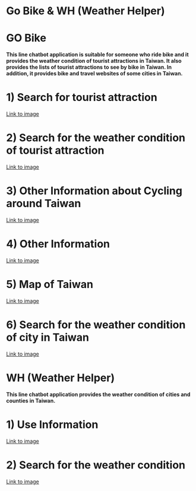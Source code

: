 # Go Bike & WH (Weather Helper)

# GO Bike
**This line chatbot application is suitable for someone who ride bike and it provides the weather condition of tourist attractions in Taiwan. It also provides the lists of tourist attractions to see by bike in Taiwan. In addition, it provides bike and travel websites of some cities in Taiwan.**


# 1) Search for tourist attraction 
[Link to image](https://i.imgur.com/oMGM3Gq.png)

# 2) Search for the weather condition of tourist attraction 
[Link to image](https://i.imgur.com/cR9lVg0.png)

# 3) Other Information about Cycling around Taiwan
[Link to image](https://i.imgur.com/BbtvLBE.png)

# 4) Other Information
[Link to image](https://i.imgur.com/mcmM5Po.png)

# 5) Map of Taiwan
[Link to image](https://i.imgur.com/673WcjZ.png)

# 6) Search for the weather condition of city in Taiwan 
[Link to image](https://i.imgur.com/fHXqkb9.png)

# WH (Weather Helper)
**This line chatbot application provides the weather condition of cities and counties in Taiwan.**

# 1) Use Information 
[Link to image](https://i.imgur.com/2O1Pipx.png)

# 2) Search for the weather condition
[Link to image](https://i.imgur.com/qjGUz8R.png)




